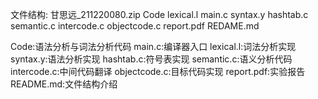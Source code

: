 文件结构:
甘思远_211220080.zip
    Code
        lexical.l
        main.c
        syntax.y
        hashtab.c
        semantic.c
        intercode.c
        objectcode.c
    report.pdf
    REDAME.md

Code:语法分析与词法分析代码
    main.c:编译器入口
    lexical.l:词法分析实现
    syntax.y:语法分析实现
    hashtab.c:符号表实现
    semantic.c:语义分析代码
    intercode.c:中间代码翻译
    objectcode.c:目标代码实现
report.pdf:实验报告
README.md:文件结构介绍

